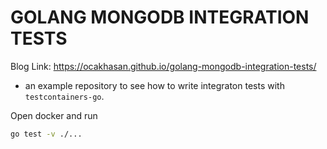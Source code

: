 # GOLANG MONGODB INTEGRATION TESTS

Blog Link: https://ocakhasan.github.io/golang-mongodb-integration-tests/

- an example repository to see how to write integraton tests with `testcontainers-go`.

Open docker and run 

```bash
go test -v ./...
```

